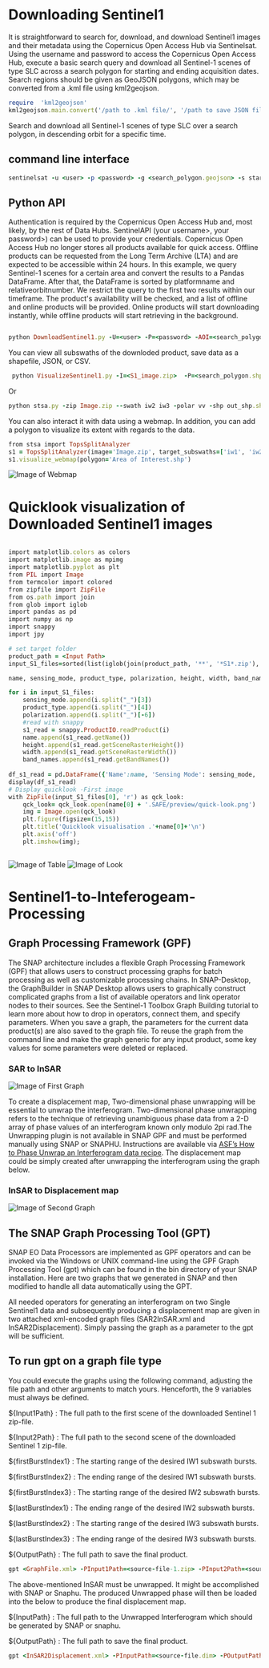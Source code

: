 # Downloading Sentinel1 

It is straightforward to search for, download, and download Sentinel1 images and their metadata using the Copernicus Open Access Hub via Sentinelsat.
Using the username and password to access the Copernicus Open Access Hub, execute a basic search query and download all Sentinel-1 scenes of type SLC across a search polygon for starting and ending acquisition dates. Search regions should be given as GeoJSON polygons, which may be converted from a .kml file using kml2geojson.

```ruby
require  'kml2geojson'
kml2geojson.main.convert('/path to .kml file/', '/path to save JSON file/Study Area/')
```

Search and download all Sentinel-1 scenes of type SLC over a search polygon, in descending orbit for a specific time.
## command line interface 

```ruby
sentinelsat -u <user> -p <password> -g <search_polygon.geojson> -s startingDate -e EndingDate -producttype <SLC> -q "orbitdirection=Descending" -url "https://scihub.copernicus.eu/dhus"

```
## Python API
Authentication is required by the Copernicus Open Access Hub and, most likely, by the rest of Data Hubs. SentinelAPI (your username>, your password>) can be used to provide your credentials.
Copernicus Open Access Hub no longer stores all products available for quick access. Offline products can be requested from the Long Term Archive (LTA) and are expected to be accessible within 24 hours.
In this example, we query Sentinel-1 scenes for a certain area and convert the results to a Pandas DataFrame. After that, the DataFrame is sorted by platformname and relativeorbitnumber. We restrict the query to the first two results within our timeframe. The product's availability will be checked, and a list of offline and online products will be provided. Online products will start downloading instantly, while offline products will start retrieving in the background.

  
```ruby

python DownloadSentinel1.py -U=<user> -P=<password> -AOI=<search_polygon.geojson> -SD=startingDate -ED=EndingDate

```

You can view all subswaths of the downloded product, save data as a shapefile, JSON, or CSV.

```ruby
 python VisualizeSentinel1.py -I=<S1_image.zip>  -P=<search_polygon.shp>
```
Or

```ruby
python stsa.py -zip Image.zip --swath iw2 iw3 -polar vv -shp out_shp.shp -csv out_csv.csv -json out_json.jso
```
You can also interact it with data using a webmap. In addition, you can add a polygon to visualize its extent with regards to the data.

```ruby
from stsa import TopsSplitAnalyzer
s1 = TopsSplitAnalyzer(image='Image.zip', target_subswaths=['iw1', 'iw2', 'iw3'], polarization='vv')
s1.visualize_webmap(polygon='Area of Interest.shp')
```

![Image of Webmap](https://github.com/ShararAk/Sentinel1-to-Inteferogeam-Preprocessing/blob/main/Capture.PNG)

# Quicklook visualization of Downloaded Sentinel1 images

```ruby

import matplotlib.colors as colors
import matplotlib.image as mpimg
import matplotlib.pyplot as plt
from PIL import Image
from termcolor import colored
from zipfile import ZipFile
from os.path import join
from glob import iglob
import pandas as pd
import numpy as np
import snappy
import jpy

# set target folder 
product_path = <Input Path>
input_S1_files=sorted(list(iglob(join(product_path, '**', '*S1*.zip'), recursive=True)))

name, sensing_mode, product_type, polarization, height, width, band_names = ([]for i in range(7))

for i in input_S1_files:
    sensing_mode.append(i.split("_")[3])
    product_type.append(i.split("_")[4])
    polarization.append(i.split("_")[-6])
    #read with snappy
    s1_read = snappy.ProductIO.readProduct(i)
    name.append(s1_read.getName())
    height.append(s1_read.getSceneRasterHeight())
    width.append(s1_read.getSceneRasterWidth())
    band_names.append(s1_read.getBandNames())
    
df_s1_read = pd.DataFrame({'Name':name, 'Sensing Mode': sensing_mode, 'Product Type': product_type, 'Polarization': polarization, 'Height': height, 'Width': width, 'Band Names': band_names}) 
display(df_s1_read)
# Display quicklook -First image
with ZipFile(input_S1_files[0], 'r') as qck_look:
    qck_look= qck_look.open(name[0] + '.SAFE/preview/quick-look.png')
    img = Image.open(qck_look)
    plt.figure(figsize=(15,15))
    plt.title('Quicklook visualisation .'+name[0]+'\n')
    plt.axis('off')
    plt.imshow(img);
    
 ```
 
![Image of Table](https://github.com/ShararAk/Sentinel1-to-Inteferogeam-Preprocessing/blob/main/Sentinel1Table.PNG)
![Image of Look](https://github.com/ShararAk/Sentinel1-to-Inteferogeam-Preprocessing/blob/main/Look.PNG)

# Sentinel1-to-Inteferogeam-Processing

## Graph Processing Framework (GPF)
The SNAP architecture includes a flexible Graph Processing Framework (GPF) that allows users to construct processing graphs for batch processing as well as customizable processing chains. In SNAP-Desktop, the GraphBuilder in SNAP Desktop allows users to graphically construct complicated graphs from a list of available operators and link operator nodes to their sources. See the Sentinel-1 Toolbox Graph Building tutorial to learn more about how to drop in operators, connect them, and specify parameters. When you save a graph, the parameters for the current data product(s) are also saved to the graph file. To reuse the graph from the command line and make the graph generic for any input product, some key values for some parameters were deleted or replaced.

### SAR to InSAR
![Image of First Graph](https://github.com/ShararAk/Sentinel1-to-Inteferogeam-Preprocessing/blob/main/SAR2InSAR.PNG)

To  create a displacement map, Two-dimensional phase unwrapping will be essential to unwrap the interferogram. Two-dimensional phase unwrapping refers to the technique of retrieving unambiguous phase data from a 2-D array of phase values of an interferogram known only modulo 2pi rad.The Unwrapping plugin is not available in SNAP GPF and must be performed manually using SNAP or SNAPHU. Instructions are available via [ASF’s How to Phase Unwrap an Interferogram data recipe](https://asf.alaska.edu/how-to/data-recipes/create-a-dem-using-sentinel-1-data/). The displacement map could be simply created after unwrapping the interferogram using the graph below.

### InSAR to Displacement map

![Image of Second Graph](https://github.com/ShararAk/Sentinel1-to-Inteferogeam-Preprocessing/blob/main/InSAR2Displacement.PNG)


## The SNAP Graph Processing Tool (GPT)
SNAP EO Data Processors are implemented as GPF operators and can be invoked via the Windows or UNIX command-line using the GPF Graph Processing Tool (gpt) which can be found in the bin directory of your SNAP installation. Here are two graphs that we generated in SNAP and then modified to handle all data automatically using the GPT.

All needed operators for generating an interferogram on two Single Sentinel1 data and subsequently producing a displacement map are given in two attached xml-encoded graph files (SAR2InSAR.xml and  InSAR2Displacement). Simply passing the graph as a parameter to the gpt will be sufficient.

## To run gpt on a graph file type
You could execute the graphs using the following command, adjusting the file path and other arguments to match yours. Henceforth, the 9 variables must always be defined.

${Input1Path} : The full path to the first scene of the downloaded Sentinel 1 zip-file.

${Input2Path} : The full path to the second scene of the downloaded Sentinel 1 zip-file.

${firstBurstIndex1} : The starting range of the desired IW1 subswath bursts.

${firstBurstIndex2} : The ending range of the desired IW1 subswath bursts.

${firstBurstIndex3} : The starting range of the desired IW2 subswath bursts.

${lastBurstIndex1} : The ending range of the desired IW2 subswath bursts.

${lastBurstIndex2} : The starting range of the desired IW3 subswath bursts.

${lastBurstIndex3} : The ending range of the desired IW3 subswath bursts.

${OutputPath} : The full path to save the final product.


```ruby
gpt <GraphFile.xml> -PInput1Path=<source-file-1.zip> -PInput2Path=<source-file-2.zip> -PfirstBurstIndex1=1 -PlastBurstIndex1=2 -PfirstBurstIndex2=1 -PlastBurstIndex2=2 -PfirstBurstIndex3=1 -PlastBurstIndex3=2 -POutputPath=<output-Path>
```

The above-mentioned InSAR must be unwrapped. It might be accomplished with SNAP or Snaphu. The produced Unwrapped phase will then be loaded into the below to produce the final displacement map.

${InputPath} : The full path to the Unwrapped Interferogram which should be generated by SNAP or snaphu.

${OutputPath} : The full path to save the final product.

```ruby
gpt <InSAR2Displacement.xml> -PInputPath=<source-file.dim> -POutputPath=<output-Path>
```
